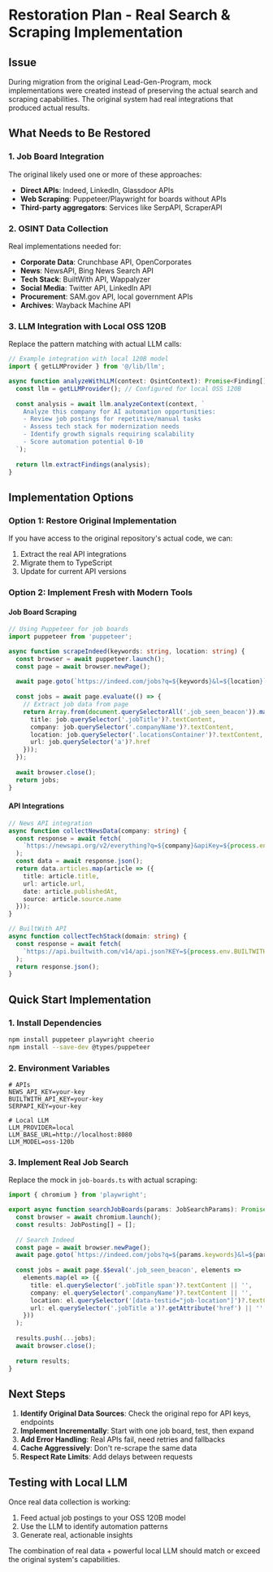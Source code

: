# Restoration Plan - Real Search & Scraping Implementation

## Issue
During migration from the original Lead-Gen-Program, mock implementations were created instead of preserving the actual search and scraping capabilities. The original system had real integrations that produced actual results.

## What Needs to Be Restored

### 1. Job Board Integration
The original likely used one or more of these approaches:
- **Direct APIs**: Indeed, LinkedIn, Glassdoor APIs
- **Web Scraping**: Puppeteer/Playwright for boards without APIs
- **Third-party aggregators**: Services like SerpAPI, ScraperAPI

### 2. OSINT Data Collection
Real implementations needed for:
- **Corporate Data**: Crunchbase API, OpenCorporates
- **News**: NewsAPI, Bing News Search API
- **Tech Stack**: BuiltWith API, Wappalyzer
- **Social Media**: Twitter API, LinkedIn API
- **Procurement**: SAM.gov API, local government APIs
- **Archives**: Wayback Machine API

### 3. LLM Integration with Local OSS 120B
Replace the pattern matching with actual LLM calls:

```typescript
// Example integration with local 120B model
import { getLLMProvider } from '@/lib/llm';

async function analyzeWithLLM(context: OsintContext): Promise<Finding[]> {
  const llm = getLLMProvider(); // Configured for local OSS 120B
  
  const analysis = await llm.analyzeContext(context, `
    Analyze this company for AI automation opportunities:
    - Review job postings for repetitive/manual tasks
    - Assess tech stack for modernization needs
    - Identify growth signals requiring scalability
    - Score automation potential 0-10
  `);
  
  return llm.extractFindings(analysis);
}
```

## Implementation Options

### Option 1: Restore Original Implementation
If you have access to the original repository's actual code, we can:
1. Extract the real API integrations
2. Migrate them to TypeScript
3. Update for current API versions

### Option 2: Implement Fresh with Modern Tools

#### Job Board Scraping
```typescript
// Using Puppeteer for job boards
import puppeteer from 'puppeteer';

async function scrapeIndeed(keywords: string, location: string) {
  const browser = await puppeteer.launch();
  const page = await browser.newPage();
  
  await page.goto(`https://indeed.com/jobs?q=${keywords}&l=${location}`);
  
  const jobs = await page.evaluate(() => {
    // Extract job data from page
    return Array.from(document.querySelectorAll('.job_seen_beacon')).map(job => ({
      title: job.querySelector('.jobTitle')?.textContent,
      company: job.querySelector('.companyName')?.textContent,
      location: job.querySelector('.locationsContainer')?.textContent,
      url: job.querySelector('a')?.href
    }));
  });
  
  await browser.close();
  return jobs;
}
```

#### API Integrations
```typescript
// News API integration
async function collectNewsData(company: string) {
  const response = await fetch(
    `https://newsapi.org/v2/everything?q=${company}&apiKey=${process.env.NEWS_API_KEY}`
  );
  const data = await response.json();
  return data.articles.map(article => ({
    title: article.title,
    url: article.url,
    date: article.publishedAt,
    source: article.source.name
  }));
}

// BuiltWith API
async function collectTechStack(domain: string) {
  const response = await fetch(
    `https://api.builtwith.com/v14/api.json?KEY=${process.env.BUILTWITH_KEY}&LOOKUP=${domain}`
  );
  return response.json();
}
```

## Quick Start Implementation

### 1. Install Dependencies
```bash
npm install puppeteer playwright cheerio
npm install --save-dev @types/puppeteer
```

### 2. Environment Variables
```env
# APIs
NEWS_API_KEY=your-key
BUILTWITH_API_KEY=your-key
SERPAPI_KEY=your-key

# Local LLM
LLM_PROVIDER=local
LLM_BASE_URL=http://localhost:8080
LLM_MODEL=oss-120b
```

### 3. Implement Real Job Search
Replace the mock in `job-boards.ts` with actual scraping:

```typescript
import { chromium } from 'playwright';

export async function searchJobBoards(params: JobSearchParams): Promise<JobPosting[]> {
  const browser = await chromium.launch();
  const results: JobPosting[] = [];
  
  // Search Indeed
  const page = await browser.newPage();
  await page.goto(`https://indeed.com/jobs?q=${params.keywords}&l=${params.location}`);
  
  const jobs = await page.$$eval('.job_seen_beacon', elements => 
    elements.map(el => ({
      title: el.querySelector('.jobTitle span')?.textContent || '',
      company: el.querySelector('.companyName')?.textContent || '',
      location: el.querySelector('[data-testid="job-location"]')?.textContent || '',
      url: el.querySelector('.jobTitle a')?.getAttribute('href') || ''
    }))
  );
  
  results.push(...jobs);
  await browser.close();
  
  return results;
}
```

## Next Steps

1. **Identify Original Data Sources**: Check the original repo for API keys, endpoints
2. **Implement Incrementally**: Start with one job board, test, then expand
3. **Add Error Handling**: Real APIs fail, need retries and fallbacks
4. **Cache Aggressively**: Don't re-scrape the same data
5. **Respect Rate Limits**: Add delays between requests

## Testing with Local LLM

Once real data collection is working:
1. Feed actual job postings to your OSS 120B model
2. Use the LLM to identify automation patterns
3. Generate real, actionable insights

The combination of real data + powerful local LLM should match or exceed the original system's capabilities.